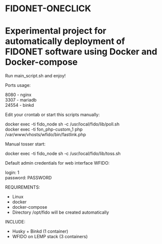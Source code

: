 # FIDONET-ONECLICK
# Experimental project for automatically deployment of FIDONET software using Docker and Docker-compose

Run main_script.sh and enjoy!  

Ports usage:  

8080 - nginx  
3307 - mariadb  
24554 - binkd  

Edit your crontab or start this scripts manually:  

docker exec -ti fido_node sh -c /usr/local/fido/lib/poll.sh  
docker exec -ti fon_php-custom_1 php /var/www/vhosts/wfido/bin/fastlink.php

Manual tosser start:  

docker exec -ti fido_node sh -c /usr/local/fido/lib/toss.sh

Default admin credentials for web interface WFIDO:  

login: 1  
password: PASSWORD

REQUIREMENTS:

- Linux
- docker
- docker-compose
- Directory /opt/fido will be created automatically

INCLUDE:

- Husky + Binkd (1 container)
- WFIDO on LEMP stack (3 containers)